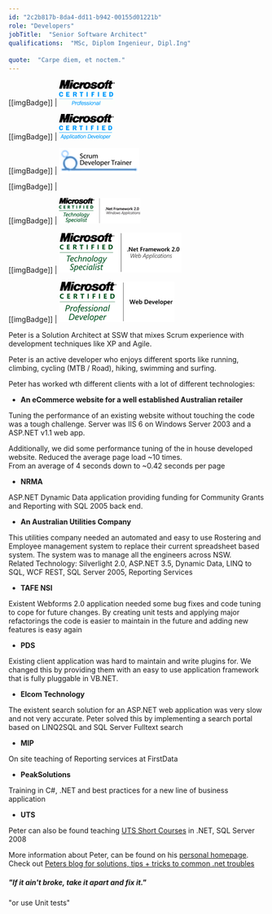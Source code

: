 ```yaml
---
id: "2c2b817b-8da4-dd11-b942-00155d01221b"
role: "Developers"
jobTitle:  "Senior Software Architect"
qualifications:  "MSc, Diplom Ingenieur, Dipl.Ing"

quote:  "Carpe diem, et noctem."
---
```


[[imgBadge]]
| ![](./Images/Bio/mcp-rgb.gif) 

[[imgBadge]]
| ![](./Images/Bio/MCAD-RGB.gif) 

[[imgBadge]]
| ![](./Images/Bio/scrumtrainer.png) 


[[imgBadge]]
| [](./Images/Bio/MCPD-windev-rgb_505.jpg) 

[[imgBadge]]
| ![](./Images/Bio/MCTS-dotnet-2-windows-apps-rgb_512.jpg) 

[[imgBadge]]
| ![MCTS Web applications](./Images/Bio/MCTS-web(rgb)_513.png) 

[[imgBadge]]
| ![MCPD Web developer](./Images/Bio/MCPD-web(rgb)_504.png) 

 Peter is a Solution Architect at SSW that mixes Scrum experience with development techniques like XP and Agile. 

Peter is an active developer who enjoys different sports like running, climbing, cycling (MTB / Road), hiking, swimming and surfing.

Peter has worked wth different clients with a lot of different technologies:

*   **An eCommerce website for a well established Australian retailer** 

Tuning the performance of an existing website without touching the code was a tough challenge. Server was IIS 6 on Windows Server 2003 and a ASP.NET v1.1 web app.  

 Additionally, we did some performance tuning of the in house developed website. Reduced the average page load ~10 times.   
 From an average of 4 seconds down to ~0.42 seconds per page 

*   **NRMA**

ASP.NET Dynamic Data application providing funding for Community Grants and Reporting with SQL 2005 back end.

*   **An Australian Utilities Company** 

This utilities company needed an automated and easy to use Rostering and Employee management system to replace their current spreadsheet based system. The system was to manage all the engineers across NSW.  
 Related Technology: Silverlight 2.0, ASP.NET 3.5, Dynamic Data, LINQ to SQL, WCF REST, SQL Server 2005, Reporting Services 

*   **TAFE NSI** 

Existent Webforms 2.0 application needed some bug fixes and code tuning to cope for future changes. By creating unit tests and applying major refactorings the code is easier to maintain in the future and adding new features is easy again

*   **PDS**

Existing client application was hard to maintain and write plugins for. We changed this by providing them with an easy to use application framework that is fully pluggable in VB.NET.

*   **Elcom Technology**

The existent search solution for an ASP.NET web application was very slow and not very accurate. Peter solved this by implementing a search portal based on LINQ2SQL and SQL Server Fulltext search

*   **MIP** 

On site teaching of Reporting services at FirstData

*   **PeakSolutions** 

Training in C#, .NET and best practices for a new line of business application

*   **UTS** 

Peter can also be found teaching [UTS Short Courses](http://it.uts.edu.au/course/shortcourse/programming/) in .NET, SQL Server 2008

More information about Peter, can be found on his [personal homepage](http://www.gfader.com/ "Peter Gfader Homepage"). Check out [Peters blog for solutions, tips + tricks to common .net troubles](http://peitor.blogspot.com/ ".net problems and solutions") 

##### "If it ain't broke, take it apart and fix it."   

"or use Unit tests"
